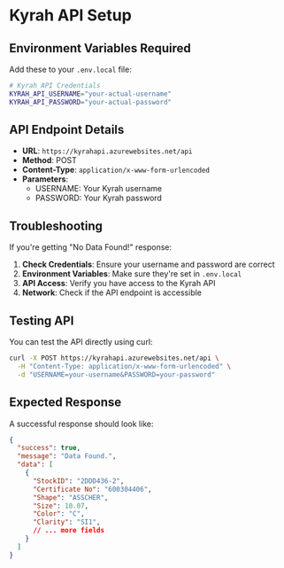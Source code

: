 # Kyrah API Setup

## Environment Variables Required

Add these to your `.env.local` file:

```bash
# Kyrah API Credentials
KYRAH_API_USERNAME="your-actual-username"
KYRAH_API_PASSWORD="your-actual-password"
```

## API Endpoint Details

- **URL**: `https://kyrahapi.azurewebsites.net/api`
- **Method**: POST
- **Content-Type**: `application/x-www-form-urlencoded`
- **Parameters**: 
  - USERNAME: Your Kyrah username
  - PASSWORD: Your Kyrah password

## Troubleshooting

If you're getting "No Data Found!" response:

1. **Check Credentials**: Ensure your username and password are correct
2. **Environment Variables**: Make sure they're set in `.env.local`
3. **API Access**: Verify you have access to the Kyrah API
4. **Network**: Check if the API endpoint is accessible

## Testing API

You can test the API directly using curl:

```bash
curl -X POST https://kyrahapi.azurewebsites.net/api \
  -H "Content-Type: application/x-www-form-urlencoded" \
  -d "USERNAME=your-username&PASSWORD=your-password"
```

## Expected Response

A successful response should look like:

```json
{
  "success": true,
  "message": "Data Found.",
  "data": [
    {
      "StockID": "2DDD436-2",
      "Certificate No": "600304406",
      "Shape": "ASSCHER",
      "Size": 10.07,
      "Color": "C",
      "Clarity": "SI1",
      // ... more fields
    }
  ]
}
```








